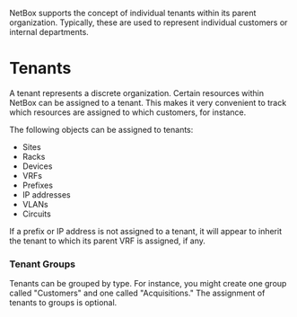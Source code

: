 NetBox supports the concept of individual tenants within its parent organization. Typically, these are used to represent individual customers or internal departments.

# Tenants

A tenant represents a discrete organization. Certain resources within NetBox can be assigned to a tenant. This makes it very convenient to track which resources are assigned to which customers, for instance.

The following objects can be assigned to tenants:

* Sites
* Racks
* Devices
* VRFs
* Prefixes
* IP addresses
* VLANs
* Circuits

If a prefix or IP address is not assigned to a tenant, it will appear to inherit the tenant to which its parent VRF is assigned, if any.

### Tenant Groups

Tenants can be grouped by type. For instance, you might create one group called "Customers" and one called "Acquisitions." The assignment of tenants to groups is optional.
